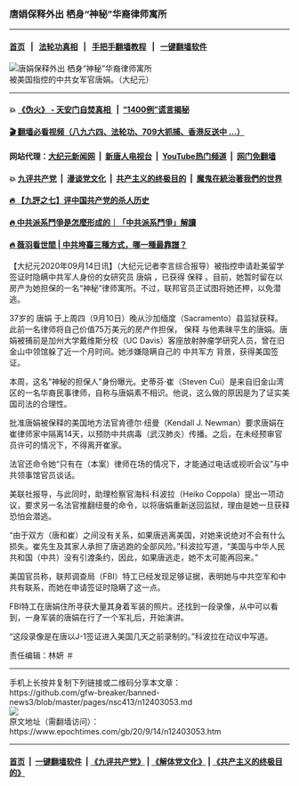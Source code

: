 ### 唐娟保释外出 栖身“神秘”华裔律师寓所
------------------------

#### [首页](https://github.com/gfw-breaker/banned-news3/blob/master/README.md) &nbsp;&nbsp;|&nbsp;&nbsp; [法轮功真相](https://github.com/begood0513/basic/blob/master/README.md)  &nbsp;&nbsp;|&nbsp;&nbsp; [手把手翻墙教程](https://github.com/gfw-breaker/guides/wiki)  &nbsp;&nbsp;|&nbsp;&nbsp; [一键翻墙软件](https://github.com/gfw-breaker/nogfw/blob/master/README.md)  



<div><img alt="唐娟保释外出 栖身“神秘”华裔律师寓所" class="attachment-djy_600_400 size-djy_600_400 wp-post-image" src="https://i.epochtimes.com/assets/uploads/2020/08/hqdefault.jpg"/>
<div class="caption">
 被美国指控的中共女军官唐娟。（大纪元）
</div></div><hr/>

#### 💥 [《伪火》 - 天安门自焚真相 ](http://141.164.51.119:10000/videos/blog/weihuo.html)&nbsp; |&nbsp; [“1400例”谎言揭秘  ](http://141.164.51.119:10000/videos/blog/jiexi1400.html)

#### [ 🎬  翻墙必看视频（八九六四、法轮功、709大抓捕、香港反送中 ...）](https://github.com/gfw-breaker/links/blob/master/banned.md)

#### 网站代理：[大纪元新闻网](http://167.172.10.89:10080/gb/) &nbsp;|&nbsp; [新唐人电视台](http://167.172.10.89:8808/gb/)  &nbsp;|&nbsp; [YouTube热门频道](http://158.247.203.241/youtube.html) &nbsp;|&nbsp; [网门免翻墙](http://158.247.203.241:11000/show.aspx?name=ogHome)

#### 💥 [九评共产党](http://141.164.51.119:10000/videos/res/jiuping/)&nbsp; |&nbsp; [漫谈党文化](http://141.164.51.119:10000/videos/res/mtdwh/)&nbsp; |&nbsp; [共产主义的终极目的](http://141.164.51.119:10000/videos/res/zjmd/)&nbsp; |&nbsp; [魔鬼在統治著我們的世界](http://141.164.51.119:10000/videos/res/TheSpecter/)  

#### [ 🔥  【九評之七】评中国共产党的杀人历史](http://141.164.51.119:10000/videos/news/../res/jiuping/index.html)

#### [ 🔥  中共派系鬥爭是怎麼形成的｜「中共派系鬥爭」解讀](http://141.164.51.119:10000/videos/news/don02.html)

#### [ 🔥  薇羽看世間 | 中共垮臺三種方式，哪一種最靠譜？](http://141.164.51.119:10000/videos/news/weiyu01.html)

<div><p>
 【大纪元2020年09月14日讯】（大纪元记者李言综合报导）被指控申请赴美留学签证时隐瞒中共军人身份的女研究员
 <ok href="https://www.epochtimes.com/gb/tag/%E5%94%90%E5%A8%9F.html">
  唐娟
 </ok>
 ，已获得
 <ok href="https://www.epochtimes.com/gb/tag/%E4%BF%9D%E9%87%8A.html">
  保释
 </ok>
 。目前，她暂时留在以房产为她担保的一名“神秘”律师寓所。不过，联邦官员正试图将她还柙，以免潜逃。
</p>
<p>
 37岁的
 <ok href="https://www.epochtimes.com/gb/tag/%E5%94%90%E5%A8%9F.html">
  唐娟
 </ok>
 于上周四（9月10日）晚从沙加缅度（Sacramento）县监狱获释。此前一名律师将自己价值75万美元的房产作担保，
 <ok href="https://www.epochtimes.com/gb/tag/%E4%BF%9D%E9%87%8A.html">
  保释
 </ok>
 与他素昧平生的唐娟。唐娟被捕前是加州大学戴维斯分校（UC Davis）客座放射肿瘤学研究人员，曾在旧金山中领馆躲了近一个月时间。她涉嫌隐瞒自己的
 <ok href="https://www.epochtimes.com/gb/tag/%E4%B8%AD%E5%85%B1%E5%86%9B%E6%96%B9.html">
  中共军方
 </ok>
 背景，获得美国签证。
</p>
<p>
 本周，这名“神秘的担保人”身份曝光。史蒂芬·崔（Steven Cui）是来自旧金山湾区的一名华裔民事律师，自称与唐娟素不相识。他说，这么做的原因是为了证实美国司法的合理性。
</p>
<p>
 批准唐娟被保释的美国地方法官肯德尔·纽曼（Kendall J. Newman）要求唐娟在崔律师家中隔离14天，以预防中共病毒（武汉肺炎）传播。之后，在未经预审官员许可的情况下，不得离开崔家。
</p>
<p>
 法官还命令她“只有在（本案）律师在场的情况下，才能通过电话或视听会议”与中共领事馆官员谈话。
</p>
<p>
 美联社报导，与此同时，助理检察官海科·科波拉（Heiko Coppola）提出一项动议，要求另一名法官推翻纽曼的命令，以将唐娟重新送回监狱，理由是她一旦获释恐怕会潜逃。
</p>
<p>
 “由于双方（唐和崔）之间没有关系，如果唐逃离美国，对她来说绝对不会有什么损失。崔先生及其家人承担了唐逃跑的全部风险。”科波拉写道，“美国与中华人民共和国（中共）没有引渡条约，因此，如果唐逃走，她不太可能再回来。”
</p>
<p>
 美国官员称，联邦调查局（FBI）特工已经发现足够证据，表明她与中共空军和中共有联系，而她在申请签证时隐瞒了这一点。
</p>
<p>
 FBI特工在唐娟住所寻获大量其身着军装的照片。还找到一段录像，从中可以看到，一身军装的唐娟在行了一个军礼后，开始演讲。
</p>
<p>
 “这段录像是在唐以J-1签证进入美国几天之前录制的。”科波拉在动议中写道。
</p>
<p>
 责任编辑：林妍 ＃
</p>
</div>
<hr/>
手机上长按并复制下列链接或二维码分享本文章：<br/>
https://github.com/gfw-breaker/banned-news3/blob/master/pages/nsc413/n12403053.md <br/>
<a href='https://github.com/gfw-breaker/banned-news3/blob/master/pages/nsc413/n12403053.md'><img src='https://github.com/gfw-breaker/banned-news3/blob/master/pages/nsc413/n12403053.md.png'/></a> <br/>
原文地址（需翻墙访问）：https://www.epochtimes.com/gb/20/9/14/n12403053.htm


------------------------
#### [首页](https://github.com/gfw-breaker/banned-news3/blob/master/README.md) &nbsp;|&nbsp; [一键翻墙软件](https://github.com/gfw-breaker/nogfw/blob/master/README.md) &nbsp;| [《九评共产党》](https://github.com/gfw-breaker/9ping.md/blob/master/README.md#九评之一评共产党是什么) | [《解体党文化》](https://github.com/gfw-breaker/jtdwh.md/blob/master/README.md) | [《共产主义的终极目的》](https://github.com/gfw-breaker/gczydzjmd.md/blob/master/README.md)


<img src='http://gfw-breaker.win/banned-news3/pages/nsc413/n12403053.md' width='0px' height='0px'/>